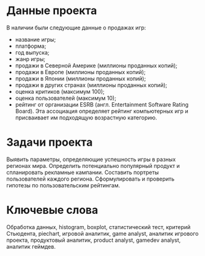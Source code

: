 # Данные проекта
В наличии были следующие данные о продажах игр:

- название игры;
- платформа;
- год выпуска;
- жанр игры;
- продажи в Северной Америке (миллионы проданных копий);
- продажи в Европе (миллионы проданных копий);
- продажи в Японии (миллионы проданных копий);
- продажи в других странах (миллионы проданных копий);
- оценка критиков (максимум 100);
- оценка пользователей (максимум 10);
- рейтинг от организации ESRB (англ. Entertainment Software Rating Board). Эта ассоциация определяет рейтинг компьютерных игр и присваивает им подходящую возрастную категорию.
# Задачи проекта
Выявить параметры, определяющие успешность игры в разных регионах мира. Определить потенциально популярный продукт и спланировать рекламные кампании. Составить портреты пользователей каждого региона. Сформулировать и проверить гипотезы по пользовательским рейтингам.

# Ключевые слова
Обработка данных, histogram, boxplot, статистический тест, критерий Стьюдента, piechart, игровой аналитик, game analyst, аналитик игрового проекта, продуктовый аналитик, product analyst, gamedev analyst, аналитик геймдев.
